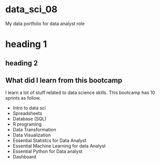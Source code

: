 # data_sci_08
My data portfolio for data analyst role

# heading 1
## heading 2

## What did I learn from this bootcamp
I learn a lot of stuff related to data science skills. This bootcamp has 10 sprints as follow.

- Intro to data sci
- Spreadsheets
- Database (SQL)
- R programing
- Data Transformation
- Data Visualization
- Essential Statistcs for Data Analyst
- Essential Machine Learning for data Analyst
- Essential Python for Data analyst
- Dashboard

  
